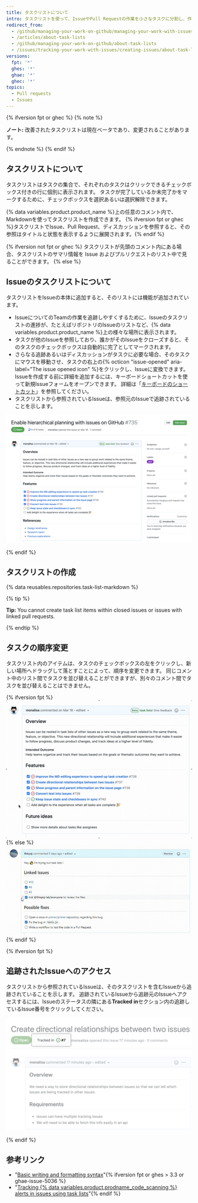 ```yaml
---
title: タスクリストについて
intro: タスクリストを使って、IssueやPull Requestの作業を小さなタスクに分割し、作業全体が完了するまで追跡してください。
redirect_from:
  - /github/managing-your-work-on-github/managing-your-work-with-issues-and-pull-requests/about-task-lists
  - /articles/about-task-lists
  - /github/managing-your-work-on-github/about-task-lists
  - /issues/tracking-your-work-with-issues/creating-issues/about-task-lists
versions:
  fpt: '*'
  ghes: '*'
  ghae: '*'
  ghec: '*'
topics:
  - Pull requests
  - Issues
---
```


{% ifversion fpt or ghec %}
{% note %}

**ノート:** 改善されたタスクリストは現在ベータであり、変更されることがあります。

{% endnote %}
{% endif %}

## タスクリストについて

タスクリストはタスクの集合で、それぞれのタスクはクリックできるチェックボックス付きの行に個別に表示されます。 タスクが完了しているか未完了かをマークするために、チェックボックスを選択あるいは選択解除できます。

{% data variables.product.product_name %}上の任意のコメント内で、Markdownを使ってタスクリストを作成できます。 {% ifversion fpt or ghec %}タスクリストでIssue、Pull Request、ディスカッションを参照すると、その参照はタイトルと状態を表示するように展開されます。{% endif %}

{% ifversion not fpt or ghec %}
タスクリストが先頭のコメント内にある場合、タスクリストのサマリ情報を Issue およびプルリクエストのリスト中で見ることができます。
{% else %}

## Issueのタスクリストについて

タスクリストをIssueの本体に追加すると、そのリストには機能が追加されています。

- IssueについてのTeamの作業を追跡しやすくするために、Issueのタスクリストの進捗が、たとえばリポジトリのIssueのリストなど、{% data variables.product.product_name %}上の様々な場所に表示されます。
- タスクが他のIssueを参照しており、誰かがそのIssueをクローズすると、そのタスクのチェックボックスは自動的に完了としてマークされます。
- さらなる追跡あるいはディスカッションがタスクに必要な場合、そのタスクにマウスを移動させ、タスクの右上の{% octicon "issue-opened" aria-label="The issue opened icon" %}をクリックし、Issueに変換できます。 Issueを作成する前に詳細を追加するには、キーボードショートカットを使って新規Issueフォームをオープンできます。 詳細は「[キーボードのショートカット](/github/getting-started-with-github/using-github/keyboard-shortcuts#issues-and-pull-requests)」を参照してください。
- タスクリストから参照されているIssueは、参照元のIssueで追跡されていることを示します。

![表示されたタスクリスト](/assets/images/help/writing/task-list-rendered.png)

{% endif %}

## タスクリストの作成

{% data reusables.repositories.task-list-markdown %}

{% tip %}

**Tip:** You cannot create task list items within closed issues or issues with linked pull requests.

{% endtip %}

## タスクの順序変更

タスクリスト内のアイテムは、タスクのチェックボックスの左をクリックし、新しい場所へドラッグして落とすことによって、順序を変更できます。 同じコメント中のリスト間でタスクを並び替えることができますが、別々のコメント間でタスクを並び替えることはできません。

{% ifversion fpt %} ![順序変更されたタスクリスト](/assets/images/help/writing/task-list-reordered.gif)
{% else %} ![Reordered task list](/assets/images/enterprise/writing/task-lists-reorder.gif) {% endif %}

{% ifversion fpt %}

## 追跡されたIssueへのアクセス

タスクリストから参照されているIssueは、そのタスクリストを含むIssueから追跡されていることを示します。 追跡されているIssueから追跡元のIssueへアクセスするには、Issueのステータスの隣にある**Tracked in**セクション内の追跡しているIssue番号をクリックしてください。

![追跡元の例](/assets/images/help/writing/task_list_tracked.png)

{% endif %}

## 参考リンク

* "[Basic writing and formatting syntax](/articles/basic-writing-and-formatting-syntax)"{% ifversion fpt or ghes > 3.3 or ghae-issue-5036 %}
* "[Tracking {% data variables.product.prodname_code_scanning %} alerts in issues using task lists](/code-security/code-scanning/automatically-scanning-your-code-for-vulnerabilities-and-errors/tracking-code-scanning-alerts-in-issues-using-task-lists)"{% endif %}
